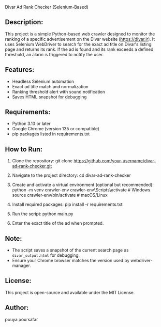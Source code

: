 Divar Ad Rank Checker (Selenium-Based)

Description:
------------
This project is a simple Python-based web crawler designed to monitor the ranking of a specific advertisement on the Divar website (https://divar.ir). It uses Selenium WebDriver to search for the exact ad title on Divar's listing page and returns its rank. If the ad is found and its rank exceeds a defined threshold, an alarm is triggered to notify the user.

Features:
---------
- Headless Selenium automation
- Exact ad title match and normalization
- Ranking threshold alert with sound notification
- Saves HTML snapshot for debugging

Requirements:
-------------
- Python 3.10 or later
- Google Chrome (version 135 or compatible)
- pip packages listed in requirements.txt

How to Run:
-----------
1. Clone the repository:
   git clone https://github.com/your-username/divar-ad-rank-checker.git

2. Navigate to the project directory:
   cd divar-ad-rank-checker

3. Create and activate a virtual environment (optional but recommended):
   python -m venv crawler-env
   crawler-env\Scripts\activate        # Windows
   source crawler-env/bin/activate     # macOS/Linux

4. Install required packages:
   pip install -r requirements.txt

5. Run the script:
   python main.py

6. Enter the exact title of the ad when prompted.

Note:
-----
- The script saves a snapshot of the current search page as `divar_output.html` for debugging.
- Ensure your Chrome browser matches the version used by webdriver-manager.

License:
--------
This project is open-source and available under the MIT License.

Author:
-------
pouya poursafar

